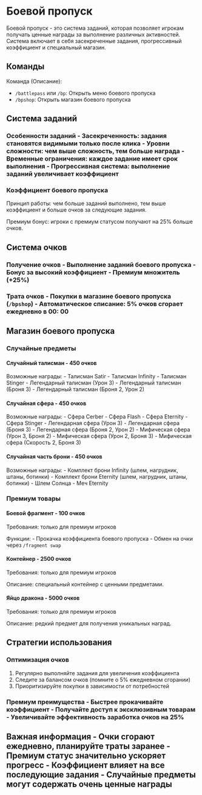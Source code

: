 # Боевой пропуск

Боевой пропуск - это система заданий, которая позволяет игрокам получать ценные награды за выполнение различных активностей. Система включает в себя засекреченные задания, прогрессивный коэффициент и специальный магазин.

## Команды

Команда (Описание):
- `/battlepass` или `/bp`: Открыть меню боевого пропуска
- `/bpshop`: Открыть магазин боевого пропуска
## Система заданий

### Особенности заданий - Засекреченность: задания становятся видимыми только после клика - Уровни сложности: чем выше сложность, тем больше награда - Временные ограничения: каждое задание имеет срок выполнения - Прогрессивная система: выполнение заданий увеличивает коэффициент

### Коэффициент боевого пропуска
Принцип работы: чем больше заданий выполнено, тем выше коэффициент и больше очков за следующие задания.

Премиум бонус: игроки с премиум статусом получают на 25% больше очков.

## Система очков

### Получение очков - Выполнение заданий боевого пропуска - Бонус за высокий коэффициент - Премиум множитель (+25%)

### Трата очков - Покупки в магазине боевого пропуска (`/bpshop`) - Автоматическое списание: 5% очков сгорает ежедневно в 00: 00

## Магазин боевого пропуска

### Случайные предметы

#### Случайный талисман - 450 очков
Возможные награды: - Талисман Satir - Талисман Infinity - Талисман Stinger - Легендарный талисман (Урон 3) - Легендарный талисман (Броня 3) - Легендарный талисман (Броня 2, Урон 2)

#### Случайная сфера - 450 очков
Возможные награды: - Сфера Cerber - Сфера Flash - Сфера Eternity - Сфера Stinger - Легендарная сфера (Урон 3) - Легендарная сфера (Броня 3) - Легендарная сфера (Броня 2, Урон 2) - Мифическая сфера (Урон 3, Броня 2) - Мифическая сфера (Урон 2, Броня 3) - Мифическая сфера (Скорость 2, Броня 3)

#### Случайная часть брони - 450 очков
Возможные награды: - Комплект брони Infinity (шлем, нагрудник, штаны, ботинки) - Комплект брони Eternity (шлем, нагрудник, штаны, ботинки) - Шлем Солнца - Меч Eternity

### Премиум товары

#### Боевой фрагмент - 100 очков
Требования: только для премиум игроков

Функции: - Прокачка коэффициента боевого пропуска - Обмен на очки через `/fragment swap`

#### Контейнер - 2500 очков
Требования: только для премиум игроков

Описание: специальный контейнер с ценными предметами.

#### Яйцо дракона - 5000 очков
Требования: только для премиум игроков

Описание: редкий предмет для получения уникальных наград.

## Стратегии использования

### Оптимизация очков
1. Регулярно выполняйте задания для увеличения коэффициента
2. Следите за балансом очков (помните о 5% ежедневном сгорании)
3. Приоритизируйте покупки в зависимости от потребностей

### Премиум преимущества - Быстрее прокачивайте коэффициент - Получайте доступ к эксклюзивным товарам - Увеличивайте эффективность заработка очков на 25%

## Важная информация - Очки сгорают ежедневно, планируйте траты заранее - Премиум статус значительно ускоряет прогресс - Коэффициент влияет на все последующие задания - Случайные предметы могут содержать очень ценные награды